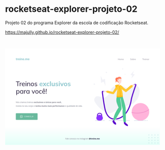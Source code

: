# rocketseat-explorer-projeto-02
Projeto 02 do programa Explorer da escola de codificação Rocketseat.

https://majully.github.io/rocketseat-explorer-projeto-02/

<br/>

![alt text](images/treineme.png)